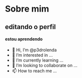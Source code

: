 # Sobre mim

## editando o perfil

#### estou aprendendo


- 👋 Hi, I’m @p3drolenda
- 👀 I’m interested in ...
- 🌱 I’m currently learning ...
- 💞️ I’m looking to collaborate on ...
- 📫 How to reach me ...

<!---
p3drolenda/p3drolenda is a ✨ special ✨ repository because its `README.md` (this file) appears on your GitHub profile.
You can click the Preview link to take a look at your changes.
--->
